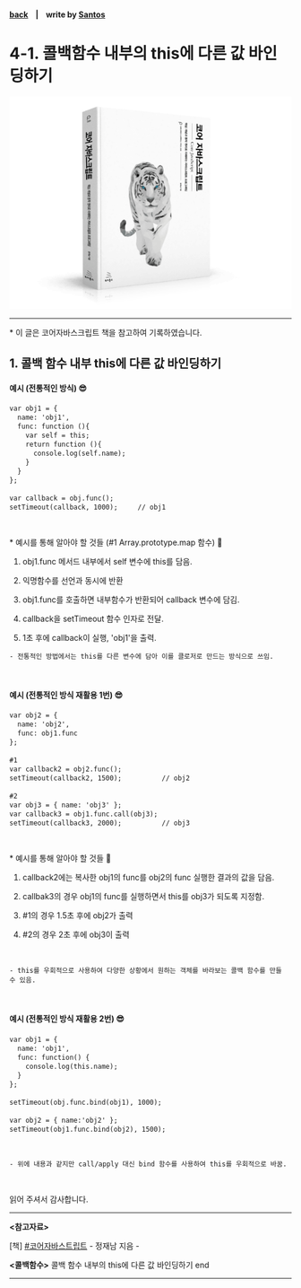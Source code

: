<p>

#### [back](../../../README.md) &nbsp;&nbsp; | &nbsp;&nbsp; write by [Santos](https://github.com/SangchoKim)

</p>

# 4-1. 콜백함수 내부의 this에 다른 값 바인딩하기

<p align="center">
    <img src="../../../image/main.png">
</p>

---
<p> * 이 글은 코어자바스크립트 책을 참고하여 기록하였습니다. </p>

> 


## 1. 콜백 함수 내부 this에 다른 값 바인딩하기

#### 예시 (전통적인 방식) 😎

```
var obj1 = {
  name: 'obj1',
  func: function (){
    var self = this;
    return function (){
      console.log(self.name);
    }
  }
};

var callback = obj.func();
setTimeout(callback, 1000);     // obj1
```
</br>

 <p> * 예시를 통해 알아야 할 것들 (#1 Array.prototype.map 함수) 🤔 </p>

 1. obj1.func 메서드 내부에서 self 변수에 this를 담음.

 2. 익명함수를 선언과 동시에 반환 

 3. obj1.func를 호출하면 내부함수가 반환되어 callback 변수에 담김.

 4. callback을 setTimeout 함수 인자로 전달. 

 5. 1초 후에 callback이 실행, 'obj1'을 출력.

```
- 전통적인 방법에서는 this를 다른 변수에 담아 이를 클로저로 만드는 방식으로 쓰임.
```

</br>


#### 예시 (전통적인 방식 재활용 1번) 😎

```
var obj2 = {
  name: 'obj2',
  func: obj1.func
};

#1
var callback2 = obj2.func();
setTimeout(callback2, 1500);          // obj2

#2
var obj3 = { name: 'obj3' };
var callback3 = obj1.func.call(obj3);
setTimeout(callback3, 2000);          // obj3 
```
</br>

 <p> * 예시를 통해 알아야 할 것들 🤔 </p>

 1. callback2에는 복사한 obj1의 func를 obj2의 func 실행한 결과의 값을 담음.

 2. callbak3의 경우 obj1의 func를 실행하면서 this를 obj3가 되도록 지정함.

 3. #1의 경우 1.5초 후에 obj2가 출력

 4. #2의 경우 2초 후에 obj3이 출력

</br>

```
- this를 우회적으로 사용하여 다양한 상황에서 원하는 객체를 바라보는 콜백 함수를 만들 수 있음.
```

</br>

#### 예시 (전통적인 방식 재활용 2번) 😎

```
var obj1 = {
  name: 'obj1',
  func: function() {
    console.log(this.name);
  }
};

setTimeout(obj.func.bind(obj1), 1000);

var obj2 = { name:'obj2' };
setTimeout(obj1.func.bind(obj2), 1500);
```
</br>

```
- 위에 내용과 같지만 call/apply 대신 bind 함수를 사용하여 this를 우회적으로 바꿈. 
```

</br>

<span>읽어 주셔서 감사합니다.</span>

---

<strong><참고자료></strong>
</br>

[책] [#코어자바스트립트][core-javascript] - 정재남 지음 -
</br>


<strong><콜백함수></strong> 콜백 함수 내부의 this에 다른 값 바인딩하기 end

---

[core-javascript]: https://www.aladin.co.kr/shop/wproduct.aspx?ISBN=K532636268&start=pnaver_02
[naver]: https://www.aladin.co.kr/shop/wproduct.aspx?ISBN=K532636268&start=pnaver_02